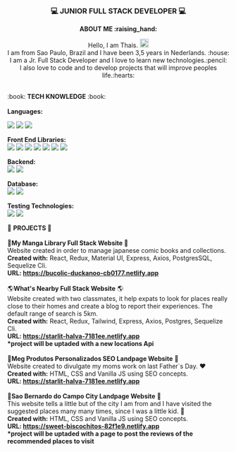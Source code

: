 ### <p align= "center"> :computer: JUNIOR FULL STACK DEVELOPER :computer:

<p align="center"><b> ABOUT ME  :raising_hand: </b></p> 

<p align="center">Hello, I am Thais. <img src="https://media.giphy.com/media/hvRJCLFzcasrR4ia7z/giphy.gif" width="20px"/><br>
I am from Sao Paulo, Brazil and I have been 3,5 years in Nederlands. :house: <br>
I am a Jr. Full Stack Developer and I love to learn new technologies.:pencil: <br>
I also love to code and to develop projects that will improve peoples life.:hearts: </p>
<br>
:book:  <b>TECH KNOWLEDGE</b> :book: <br>
<br>
<b>Languages:</b>

![](https://img.shields.io/badge/JavaScript-323330?style=for-the-badge&logo=javascript&logoColor=F7DF1E)
![](https://img.shields.io/badge/HTML5-E34F26?style=for-the-badge&logo=html5&logoColor=white)
![](https://img.shields.io/badge/CSS3-1572B6?style=for-the-badge&logo=css3&logoColor=white)


<b>Front End Libraries: </b> <br> 
![](https://img.shields.io/badge/React-20232A?style=for-the-badge&logo=react&logoColor=61DAFB)
![](https://img.shields.io/badge/Redux-593D88?style=for-the-badge&logo=redux&logoColor=white)
![](https://img.shields.io/badge/React_Router-CA4245?style=for-the-badge&logo=react-router&logoColor=white)
![](https://img.shields.io/badge/Tailwind_CSS-38B2AC?style=for-the-badge&logo=tailwind-css&logoColor=white)
![](https://img.shields.io/badge/Material%20UI-007FFF?style=for-the-badge&logo=mui&logoColor=white)
![](https://img.shields.io/badge/Vue.js-35495E?style=for-the-badge&logo=vuedotjs&logoColor=4FC08D)
![](https://img.shields.io/badge/Vuetify-1867C0?style=for-the-badge&logo=vuetify&logoColor=white)

<b>Backend:</b> <br> 
![](https://img.shields.io/badge/Node.js-339933?style=for-the-badge&logo=nodedotjs&logoColor=white)
![](https://img.shields.io/badge/Express.js-000000?style=for-the-badge&logo=express&logoColor=white)
<br>

<b>Database:</b> <br> ![](https://img.shields.io/badge/PostgreSQL-316192?style=for-the-badge&logo=postgresql&logoColor=white) 
![](https://img.shields.io/badge/MySQL-005C84?style=for-the-badge&logo=mysql&logoColor=white)
<br>

<b>Testing Technologies:</b> <br> ![](https://img.shields.io/badge/Jest-C21325?style=for-the-badge&logo=jest&logoColor=white)
![](https://img.shields.io/badge/Postman-FF6C37?style=for-the-badge&logo=Postman&logoColor=white)


  :pushpin: <b> PROJECTS </b> :pushpin:
  <br>
</b> <br>
:blue_book:<b>My Manga Library Full Stack Website </b>:blue_book: <br>
Website created in order to manage japanese comic
books and collections.<br>
<b>Created with:</b> React, Redux, Material UI, Express, Axios,
PostgresSQL, Sequelize Cli.<br>
<b>URL: https://bucolic-duckanoo-cb0177.netlify.app</b>
<br>
<br>
:earth_americas:<b>What's Nearby Full Stack Website</b> :earth_americas:<br>
Website created with two classmates, it help expats to look for places really
close to their homes and create a blog to report their experiences. The default range of search is 5km.
<br>
<b>Created with:</b> React, Redux, Tailwind, Express, Axios,
Postgres, Sequelize Cli.<br>
<b>URL: https://starlit-halva-7181ee.netlify.app</b><br>
<b>*project will be uptaded with a new locations Api</b>
<br>
<br>
:briefcase:<b>Meg Produtos Personalizados SEO Landpage Website</b> :briefcase:<br>
Website created to divulgate my moms work on last Father`s Day. :hearts:
<br>
<b>Created with:</b> HTML, CSS and Vanilla JS using SEO concepts.<br>
<b>URL: https://starlit-halva-7181ee.netlify.app</b>
<br>
<br>
:city_sunset:<b>Sao Bernardo do Campo City Landpage Website</b> :city_sunset:<br>
This website tells a little but of the city I am from and I have visited the suggested places many many times, since I was a little kid. :girl:
<br>
<b>Created with:</b> HTML, CSS and Vanilla JS using SEO concepts.<br>
<b>URL: https://sweet-biscochitos-82f1e9.netlify.app</b><br>
<b>*project will be uptaded with a page to post the reviews of the recommended places to visit</b>


